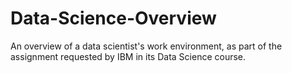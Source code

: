 # Data-Science-Overview
An overview of a data scientist's work environment, as part of the assignment requested by IBM in its Data Science course.
